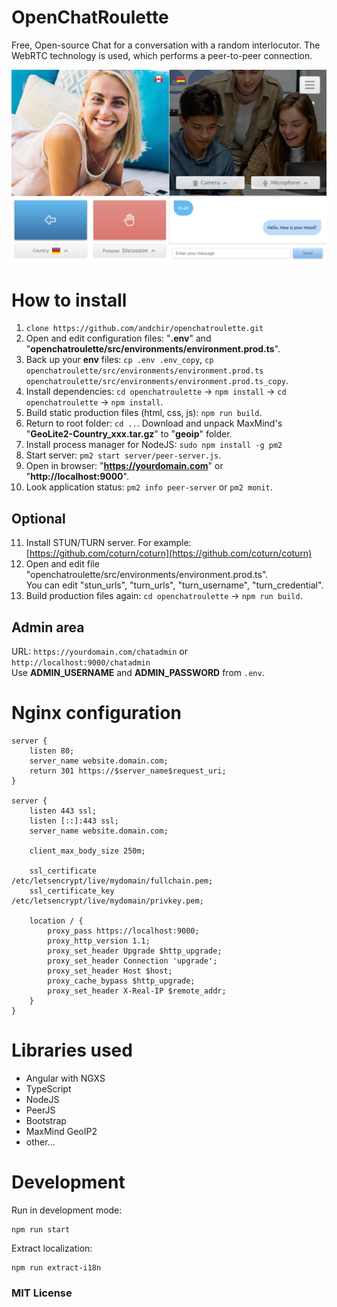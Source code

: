 # OpenChatRoulette

Free, Open-source Chat for a conversation with a random interlocutor. The WebRTC technology is used, which performs a peer-to-peer connection.

![OpenChatRoulette - screenshot #1](https://raw.githubusercontent.com/andchir/openchatroulette/main/openchatroulette/openchatroulette.png "OpenChatRoulette - screenshot #1")

# How to install

1. `clone https://github.com/andchir/openchatroulette.git`
2. Open and edit configuration files: "**.env**" and "**openchatroulette/src/environments/environment.prod.ts**".
3. Back up your **env** files: `cp .env .env_copy`, `cp openchatroulette/src/environments/environment.prod.ts openchatroulette/src/environments/environment.prod.ts_copy`.
4. Install dependencies: `cd openchatroulette` -> `npm install` -> `cd openchatroulette` -> `npm install`.
5. Build static production files (html, css, js): `npm run build`.
6. Return to root folder: `cd ..`. Download and unpack MaxMind's "**GeoLite2-Country_xxx.tar.gz**" to "**geoip**" folder.
7. Install process manager for NodeJS: `sudo npm install -g pm2`
8. Start server: `pm2 start server/peer-server.js`.
9. Open in browser: "**https://yourdomain.com**" or "**http://localhost:9000**".
10. Look application status: `pm2 info peer-server` or `pm2 monit`.

## Optional
11. Install STUN/TURN server. For example: [https://github.com/coturn/coturn](https://github.com/coturn/coturn)
12. Open and edit file "openchatroulette/src/environments/environment.prod.ts".  
    You can edit "stun_urls", "turn_urls", "turn_username", "turn_credential".
13. Build production files again: `cd openchatroulette` -> `npm run build`.

## Admin area

URL: `https://yourdomain.com/chatadmin` or `http://localhost:9000/chatadmin`  
Use **ADMIN_USERNAME** and **ADMIN_PASSWORD** from `.env`. 

# Nginx configuration

~~~
server {
    listen 80;
    server_name website.domain.com;
    return 301 https://$server_name$request_uri;
}

server {
    listen 443 ssl;
    listen [::]:443 ssl;
    server_name website.domain.com;
    
    client_max_body_size 250m;
    
    ssl_certificate          /etc/letsencrypt/live/mydomain/fullchain.pem;
    ssl_certificate_key      /etc/letsencrypt/live/mydomain/privkey.pem;

    location / {
        proxy_pass https://localhost:9000;
        proxy_http_version 1.1;
        proxy_set_header Upgrade $http_upgrade;
        proxy_set_header Connection 'upgrade';
        proxy_set_header Host $host;
        proxy_cache_bypass $http_upgrade;
        proxy_set_header X-Real-IP $remote_addr;
    }
}
~~~

# Libraries used
- Angular with NGXS
- TypeScript
- NodeJS
- PeerJS
- Bootstrap
- MaxMind GeoIP2
- other...

# Development

Run in development mode:
~~~
npm run start
~~~

Extract localization:
~~~
npm run extract-i18n
~~~

### MIT License
